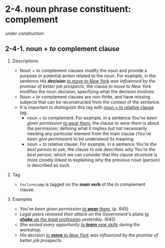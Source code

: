 # 2-4. noun phrase constituent: complement 
*under construction*

## 2-4-1. noun + *to* complement clause

1. Descriptions 
   - Noun + *to* complement clauses modify the noun and provide a purpose or potential action related to the noun. For example, in the sentence *His **decision** <ins>to move to New York</ins> was influenced by the promise of better job prospects*, the clause *to move to New York* modifies the noun *decision*, specifying what the decision involves.
   - Noun + *to* complement clauses are non-finite, and have missing subjects that can be reconstructed from the context of the sentence.
   - It is important to distinguish this tag with [noun + *to* relative clause](./3_Syntactic%20function3.md#2_structural%20type2/3_Syntactic%20function3.html#2-3-1-noun--to-relative-clause) tag. 
      - noun + *to* complement: For example, in a sentence *You've been given permission <ins>to wear them</ins>*, the clause *to wear them* is about the permission, defining what it implies but not necessarily needing any particular element from the main clause (*You've been give permission*) to be understood its meaning.
      - noun + *to* relative clause: For example, in a sentence *You're the best person to ask*, the clause *to ask* describes why *You're the best person*, which we can consider that this clause structure is more closely linked to explaining why the previous noun (*person*) is described as such.

2. Tag
   - `tocls+ncomp` is tagged on the **main verb** of the *to* complement clause.
3. Examples
   - *You've been given permission <ins>to **wear** them.</ins>* (p. 645)
   - *Legal peers renewed their attack on the Government's plans <ins>to **shake** up the legal profession</ins> yesterday.* (645)
   - *She seized every opportunity <ins> to **learn** new skills</ins> during the workshop.*
   - *His decision <ins>to **move** to New York</ins> was influenced by the promise of better job prospects.*

